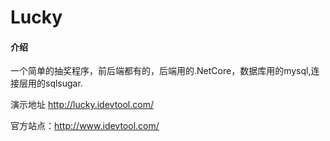 # Lucky

#### 介绍
一个简单的抽奖程序，前后端都有的，后端用的.NetCore，数据库用的mysql,连接层用的sqlsugar.

演示地址 http://lucky.idevtool.com/

官方站点：http://www.idevtool.com/


